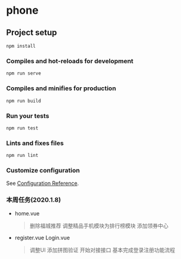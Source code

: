 # phone

## Project setup
```
npm install
```

### Compiles and hot-reloads for development
```
npm run serve
```

### Compiles and minifies for production
```
npm run build
```

### Run your tests
```
npm run test
```

### Lints and fixes files
```
npm run lint
```

### Customize configuration
See [Configuration Reference](https://cli.vuejs.org/config/).

### 本周任务(2020.1.8)
 * home.vue
   > 删除福城推荐
   > 调整精品手机模块为排行榜模块 添加领券中心
 * register.vue Login.vue
   > 调整UI
   > 添加拼图验证
   > 开始对接接口 基本完成登录注册功能流程
